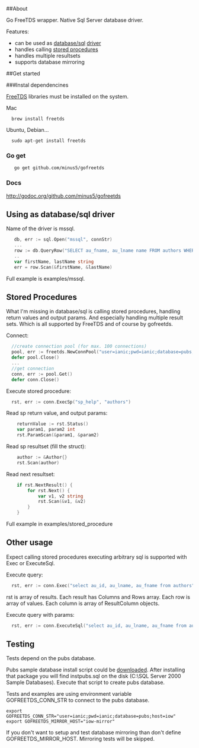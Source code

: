 ##About

Go FreeTDS wrapper. Native Sql Server database driver.

Features:

  * can be used as [database/sql](http://golang.org/pkg/database/sql/) [driver](#using-as-database/sql-driver)
  * handles calling [stored procedures](#stored-procedures)
  * handles multiple resultsets
  * supports database mirroring

##Get started

###Instal dependencines

[FreeTDS](http://www.freetds.org/) libraries must be installed on the system.

Mac
```shell
  brew install freetds
```
Ubuntu, Debian...
```shell
  sudo apt-get install freetds
```

### Go get

```
   go get github.com/minus5/gofreetds 
```

### Docs

  http://godoc.org/github.com/minus5/gofreetds


## Using as database/sql driver

Name of the driver is mssql.
```go
   db, err := sql.Open("mssql", connStr)
   ...
   row := db.QueryRow("SELECT au_fname, au_lname name FROM authors WHERE au_id = ?", "172-32-1176")
   ..
   var firstName, lastName string
   err = row.Scan(&firstName, &lastName)
```
Full example is examples/mssql.

## Stored Procedures

What I'm missing in database/sql is calling stored procedures, handling return values and output params. And especially handling multiple result sets.
Which is all supported by FreeTDS and of course by gofreetds.

Connect:
```go
  //create connection pool (for max. 100 connections)
  pool, err := freetds.NewConnPool("user=ianic;pwd=ianic;database=pubs;host=iow", 100)
  defer pool.Close()
  ...
  //get connection
  conn, err := pool.Get()
  defer conn.Close()
```
Execute stored procedure:
```go
  rst, err := conn.ExecSp("sp_help", "authors")  
```
Read sp return value, and output params:
```go
	returnValue := rst.Status()
    var param1, param2 int
    rst.ParamScan(&param1, &param2)
```
Read sp resultset (fill the struct):
```go
    author := &Author{}
	rst.Scan(author)
```
Read next resultset:
```go
    if rst.NextResult() {
        for rst.Next() {
            var v1, v2 string
            rst.Scan(&v1, &v2)
        }
    }
```
Full example in examples/stored_procedure

## Other usage

Expect calling stored procedures executing arbitrary sql is supported with Exec or ExecuteSql.

Execute query:
```go
  rst, err := conn.Exec("select au_id, au_lname, au_fname from authors")
```
rst is array of results.
Each result has Columns and Rows array.
Each row is array of values. Each column is array of ResultColumn objects.


Execute query with params:
```go
  rst, err := conn.ExecuteSql("select au_id, au_lname, au_fname from authors where au_id = ?", "998-72-3567")
```



## Testing

Tests depend on the pubs database.

Pubs sample database install script could be [downloaded](http://www.microsoft.com/en-us/download/details.aspx?id=23654).
After installing that package you will find
instpubs.sql on the disk (C:\SQL Server 2000 Sample
Databases). Execute that script to create pubs database.

Tests and examples are using environment variable GOFREETDS_CONN_STR to connect to the pubs database.

```shell
export GOFREETDS_CONN_STR="user=ianic;pwd=ianic;database=pubs;host=iow"
export GOFREETDS_MIRROR_HOST="iow-mirror"
```
If you don't want to setup and test database mirroring than don't define GOFREETDS_MIRROR_HOST. Mirroring tests will be skipped.

